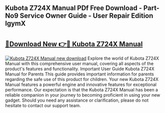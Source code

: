 ## Kubota Z724X Manual PDf Free Download - Part-No9 Service Owner Guide - User Repair Edition lgymX

# <h2><a href="http://bc89420.oget.top/?id=Kubota+Z724X+Manual">🔗Download New 👉🔴 Kubota Z724X Manual</a></h2>

[![Kubota Z724X Manual new download](https://i.imgur.com/5g1atiW.png)](http://bc89420.oget.top/?id=Kubota+Z724X+Manual)
Explore the world of Kubota Z724X Manual with this comprehensive user manual, covering all aspects of the product's features and functionality. Important User Guide Kubota Z724X Manual for Parents This guide provides important information for parents regarding the safe use of this product for children. Your new Kubota Z724X Manual features a powerful engine and innovative features for exceptional performance. Our expectation is that the Kubota Z724X Manual has been a reliable companion in your journey to becoming proficient in using your new gadget. Should you need any assistance or clarification, please do not hesitate to contact our support team.
